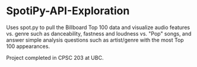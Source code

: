 # SpotiPy-API-Exploration

Uses spot.py to pull the Billboard Top 100 data and visualize audio features vs. genre such as danceability, fastness and loudness vs. "Pop" songs, and answer simple analysis questions such as artist/genre with the most Top 100 appearances.

Project completed in CPSC 203 at UBC.
